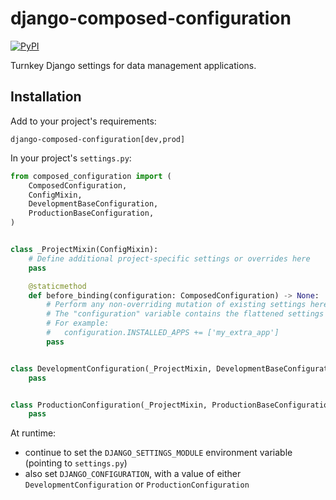 # django-composed-configuration
[![PyPI](https://img.shields.io/pypi/v/django-composed-configuration)](https://pypi.org/project/django-composed-configuration/)

Turnkey Django settings for data management applications.

## Installation
Add to your project's requirements:
```
django-composed-configuration[dev,prod]
```

In your project's `settings.py`:
```python
from composed_configuration import (
    ComposedConfiguration,
    ConfigMixin,
    DevelopmentBaseConfiguration,
    ProductionBaseConfiguration,
)


class _ProjectMixin(ConfigMixin):
    # Define additional project-specific settings or overrides here
    pass

    @staticmethod
    def before_binding(configuration: ComposedConfiguration) -> None:
        # Perform any non-overriding mutation of existing settings here
        # The "configuration" variable contains the flattened settings
        # For example:
        #   configuration.INSTALLED_APPS += ['my_extra_app']
        pass


class DevelopmentConfiguration(_ProjectMixin, DevelopmentBaseConfiguration):
    pass


class ProductionConfiguration(_ProjectMixin, ProductionBaseConfiguration):
    pass
```

At runtime:
* continue to set the `DJANGO_SETTINGS_MODULE` environment variable (pointing to `settings.py`)
* also set `DJANGO_CONFIGURATION`, with a value of 
  either `DevelopmentConfiguration` or `ProductionConfiguration` 
